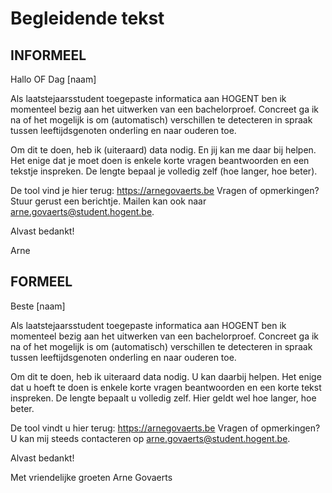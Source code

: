 # Begleidende tekst

## INFORMEEL

Hallo OF Dag [naam]

Als laatstejaarsstudent toegepaste informatica aan HOGENT ben ik momenteel bezig aan het uitwerken van een bachelorproef.
Concreet ga ik na of het mogelijk is om (automatisch) verschillen te detecteren in spraak tussen leeftijdsgenoten onderling
en naar ouderen toe.

Om dit te doen, heb ik (uiteraard) data nodig. En jij kan me daar bij helpen. Het enige dat je moet doen is enkele korte vragen
beantwoorden en een tekstje inspreken. De lengte bepaal je volledig zelf (hoe langer, hoe beter).

De tool vind je hier terug: https://arnegovaerts.be
Vragen of opmerkingen? Stuur gerust een berichtje. Mailen kan ook naar arne.govaerts@student.hogent.be.

Alvast bedankt!

Arne

## FORMEEL

Beste [naam]

Als laatstejaarsstudent toegepaste informatica aan HOGENT ben ik momenteel bezig aan het uitwerken van een bachelorproef.
Concreet ga ik na of het mogelijk is om (automatisch) verschillen te detecteren in spraak tussen leeftijdsgenoten onderling
en naar ouderen toe.

Om dit te doen, heb ik uiteraard data nodig. U kan daarbij helpen. Het enige dat u hoeft te doen is enkele korte vragen
beantwoorden en een korte tekst inspreken. De lengte bepaalt u volledig zelf. Hier geldt wel hoe langer, hoe beter.

De tool vindt u hier terug: https://arnegovaerts.be
Vragen of opmerkingen? U kan mij steeds contacteren op arne.govaerts@student.hogent.be.

Alvast bedankt!

Met vriendelijke groeten
Arne Govaerts